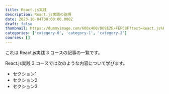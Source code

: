 ```yaml
---
title: React.js実践
description: React.js実践の説明
date: 2023-10-04T00:00:00.000Z
draft: false
thumbnail: https://dummyimage.com/600x400/D69E2E/FEFCBF?text=React.js%E5%AE%9F%E8%B7%B5
categories: ['category-0', 'category-1', 'category-2']
courses: []
---
```


これは React.js実践 3 コースの記事の一覧です。

  React.js実践 3 コースでは次のような内容について学びます。

  - セクション1
  - セクション2
  - セクション3
